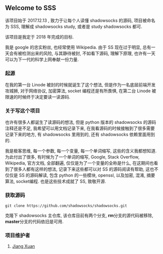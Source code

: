## Welcome to SSS

该项目始于 2017.12.13 , 致力于让每个人读懂 shadowsocks 的源码, 项目被命名为 SSS, 理解成 shadowsocks study, 或者是 study shadowsocks 都可.

该项目是我定于 2018 年完成的目标.

我是 google 的忠实粉丝, 也经常使用 Wikipedia. 由于 SS 现在过于明显, 总有一天会有被检测出来的风险, 与其静待被封, 不如看下源码, 理解下原理, 也许有一天可以为下一代的科学上网奉献一份力量.


### 起源

在我的第一台 Linode 被封的时候就诞生了这个想法, 但是作为一名底层前端开发攻城狮, 对于网络协议, 加密算法, socket 编程还是有所畏惧, 在第二台 Linode 被限速的时候终于决定要读一读源码.

### 关于写这个项目

也许有很多人都诞生了读源码的想法, 但是 python 版本的 shadowsocks 的源码注释还是不足, 我希望可以用文档记录下来, 在我看源码的时候接触到了很多需要记录下来的地方, 有 shadowsocks 里用到的, 还有 shadowsocks 依赖里面用到的.

我是极客思维, 每一个参数, 每一个变量, 每一个单词缩写, 这些的含义我都想知道. 为此付出了很多, 有时候为了一个单词的缩写, Google, Stack Overflow, Wikipedia, 官方文档, 全部翻遍, 仅仅是为了一个变量的全称是什么, 在这期间也看到了很多人都有这样的想法, 记录下来这些都可以对 SS 的源码阅读有帮助, 这也不仅仅是 SS 的源码解读, 包含 python 的一些模块, openssl, 以及加密, 混淆, 摘要算法, socket编程. 也是这些技术成就了 SS, 致敬开源.

### 获取源码

```shell
git clone https://github.com/shadowsocks/shadowsocks.git
```

克隆下 shadowsocks 主仓库, 该仓库目前有两个分支, **rm**分支的源代码被移除, **master**分支的代码依旧是可用.

### 项目维护者

1. [Jiang Xuan](https://github.com/Jiang-Xuan)
